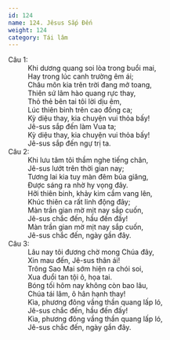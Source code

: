 ```yaml
---
id: 124
name: 124. Jêsus Sắp Đến
weight: 124
category: Tái lâm
---
```

<dl><dt>Câu 1:</dt><dd data-verse="1"> Khi dương quang soi lòa trong buổi mai, <br/>Hay trong lúc canh trường êm ái; <br/>Châu môn kia trên trời đang mở toang, <br/>Thiên sứ lâm hào quang rực thay, <br/>Thỏ thẻ bên tai tôi lời dịu êm, <br/>Lúc thiên binh trên cao đồng ca; <br/>Kỳ diệu thay, kia chuyện vui thỏa bấy! <br/>Jê-sus sắp đến làm Vua ta; <br/>Kỳ diệu thay, kia chuyện vui thỏa bấy! <br/>Jê-sus sắp đến ngự trị ta. </dd><dt>Câu 2:</dt><dd data-verse="2">Khi lưu tâm tôi thầm nghe tiếng chân, <br/>Jê-sus lướt trên thời gian nay; <br/>Tương lai kia tuy màn đêm bủa giăng, <br/>Được sáng ra nhờ hy vọng đây. <br/>Hỡi thiên binh, khảy kim cầm vang lên, <br/>Khúc thiên ca rất linh động đây; <br/>Màn trần gian mờ mịt nay sắp cuốn, <br/>Jê-sus chắc đến, hầu đến đấy! <br/>Màn trần gian mờ mịt nay sắp cuốn, <br/>Jê-sus chắc đến, ngày gần đây. </dd><dt>Câu 3:</dt><dd data-verse="3">Lâu nay tôi đương chờ mong Chúa đây, <br/>Xin mau đến, Jê-sus thân ái! <br/>Trông Sao Mai sớm hiện ra chói soi, <br/>Xua đuổi tan tội ô, họa tai. <br/>Bóng tối hôm nay không còn bao lâu, <br/>Chúa tái lâm, ô hân hạnh thay! <br/>Kìa, phương đông vầng thần quang lấp ló, <br/>Jê-sus chắc đến, hầu đến đấy! <br/>Kìa, phương đông vầng thần quang lấp ló, <br/>Jê-sus chắc đến, ngày gần đây. </dd></dl>
